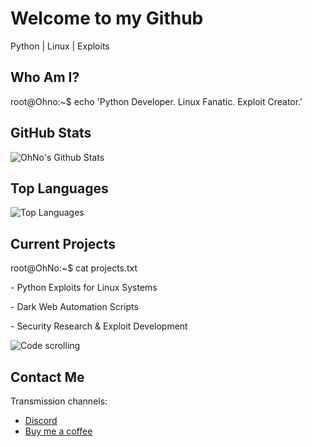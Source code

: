 <div class="section">
    <h1 class="title glitch" data-text="Welcome to the Abyss">Welcome to my Github</h1>
    <p class="glitch" data-text="Python | Linux | Exploits">Python | Linux | Exploits</p>
</div>

<div class="section">
    <h2 class="title">Who Am I?</h2>
    <div class="terminal">
        <p>root@Ohno:~$ echo 'Python Developer. Linux Fanatic. Exploit Creator.'</p>
    </div>
</div>

<div class="section stats">
    <div>
        <h2 class="title">GitHub Stats</h2>
        <img src="https://github-readme-stats.vercel.app/api?username=OhnoMain&include_all_commits=true&count_private=true&show_icons=true&line_height=20&title_color=00ff00&icon_color=ff00ff&text_color=00ffff&bg_color=0,000000,130F40" alt="OhNo's Github Stats"/>
    </div>
    <div>
        <h2 class="title">Top Languages</h2>
        <img src="https://github-readme-stats.vercel.app/api/top-langs/?username=OhnoMain&layout=compact&langs_count=8&title_color=00ff00&text_color=00ffff&bg_color=0,000000,130F40" alt="Top Languages"/>
    </div>
</div>

<div class="section">
    <h2 class="title">Current Projects</h2>
    <div class="terminal">
        <p>root@OhNo:~$ cat projects.txt</p>
        <p>- Python Exploits for Linux Systems</p>
        <p>- Dark Web Automation Scripts</p>
        <p>- Security Research & Exploit Development</p>
    </div>
    <img src="https://encrypted-tbn0.gstatic.com/images?q=tbn:ANd9GcRd7LQPRmWo6IKPan2YdEjMGZ6dSL36sKi63w&s" class="gif" alt="Code scrolling"/>
</div>

<div class="section">
    <h2 class="title">Contact Me</h2>
    <p>Transmission channels:</p>
    <ul>
        <li><a href="https://discord.gg/FgM4zAw4qP" target="_blank">Discord</a></li>
        <li><a href="https://buymeacoffee.com/ohnomain?new=1" target="_blank">Buy me a coffee</a></li>
    </ul>
</div>

